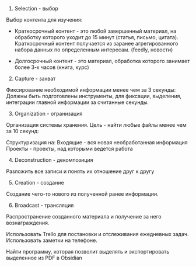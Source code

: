 1. Selection - выбор

Выбор контента для изучения:
- Краткосрочный контент - это любой завершенный материал, на обработку которого уходит до 15 минут (статья, письмо, цитата).
Краткосрочный контент получается из заранее агрегированного набора данных по определенным интересам. (feedly, новости)

- Долгосрочный контент - это материал, обработка которого занимает более 3-х часов (книга, курс)


2. Capture - захват

Фиксирование необходимой информации менее чем за 3 секунды:
Должны быть подготовлены инструменты, для фиксации, выделения, интеграции главной информации за считанные секунды.



3. Organization - огранизация

Организация системы хранения.
Цель - найти любые файлы менее чем за 10 секунд:

Структуризация на:
Входящие - вся новая необработанная информация
Проекты - проекты, над которыми ведется работа


4. Deconstruction - декомпозиция

Разложить все записи и понять их отношение друг к другу

5. Creation - создание

Создание чего-то нового из полученной ранее информации.

6. Broadcast - трансляция

Распространение созданного материала и получение за него вознаграждения.



Использовать Trello для постановки и отслеживания ежедневных задач.
Использовать заметки на телефоне.

Найти программу, которая позволит выделять и экспортировать выделенное из PDF в Obsidian